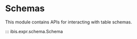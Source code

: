 # Schemas

This module contains APIs for interacting with table schemas.

::: ibis.expr.schema.Schema
